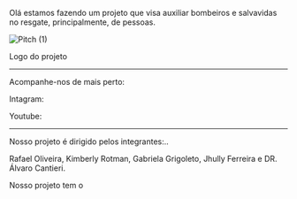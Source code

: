Olá estamos fazendo um projeto que visa auxiliar bombeiros e salvavidas no resgate, principalmente, de pessoas.


![Pitch (1)](https://github.com/Rafael-121/Rafael-121/assets/137511020/a0b96025-578d-41a7-9bde-0ec7212ebcca)

Logo do projeto

------------------------------------------------------------------------------------------------------------------------

Acompanhe-nos de mais perto:

Intagram:

Youtube:

------------------------------------------------------------------------------------------------------------------------

Nosso projeto é dirigido pelos integrantes:..

Rafael Oliveira, Kimberly Rotman, Gabriela Grigoleto, Jhully Ferreira 
e DR. Álvaro Cantieri.

  Nosso projeto tem o 
<!---
Rafael-121/Rafael-121 is a ✨ special ✨ repository because its `README.md` (this file) appears on your GitHub profile.
You can click the Preview link to take a look at your changes.
--->
